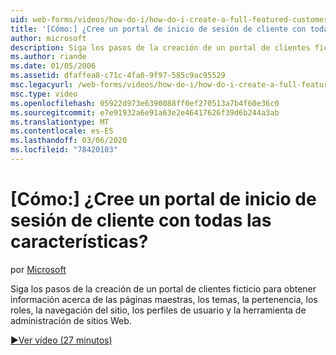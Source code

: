 ```yaml
---
uid: web-forms/videos/how-do-i/how-do-i-create-a-full-featured-customer-login-portal
title: '[Cómo:] ¿Cree un portal de inicio de sesión de cliente con todas las características? | Microsoft Docs'
author: microsoft
description: Siga los pasos de la creación de un portal de clientes ficticio para obtener información acerca de las páginas maestras, los temas, la pertenencia, los roles, la navegación del sitio, los perfiles de usuario y...
ms.author: riande
ms.date: 01/05/2006
ms.assetid: dfaffea8-c71c-4fa0-9f97-585c9ac95529
msc.legacyurl: /web-forms/videos/how-do-i/how-do-i-create-a-full-featured-customer-login-portal
msc.type: video
ms.openlocfilehash: 05922d973e6390088ff0ef270513a7b4f60e36c0
ms.sourcegitcommit: e7e91932a6e91a63e2e46417626f39d6b244a3ab
ms.translationtype: MT
ms.contentlocale: es-ES
ms.lasthandoff: 03/06/2020
ms.locfileid: "78420103"
---
```

# <a name="how-do-i-create-a-full-featured-customer-login-portal"></a>[Cómo:] ¿Cree un portal de inicio de sesión de cliente con todas las características?

por [Microsoft](https://github.com/microsoft)

Siga los pasos de la creación de un portal de clientes ficticio para obtener información acerca de las páginas maestras, los temas, la pertenencia, los roles, la navegación del sitio, los perfiles de usuario y la herramienta de administración de sitios Web.

[&#9654;Ver vídeo (27 minutos)](https://channel9.msdn.com/Blogs/ASP-NET-Site-Videos/how-do-i-create-a-full-featured-customer-login-portal)
